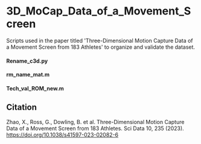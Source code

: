# 3D_MoCap_Data_of_a_Movement_Screen
Scripts used in the paper titled 'Three-Dimensional Motion Capture Data of a Movement Screen from 183 Athletes' to organize and validate the dataset.

#### Rename_c3d.py

#### rm_name_mat.m

#### Tech_val_ROM_new.m

## Citation
Zhao, X., Ross, G., Dowling, B. et al. Three-Dimensional Motion Capture Data of a Movement Screen from 183 Athletes. Sci Data 10, 235 (2023). https://doi.org/10.1038/s41597-023-02082-6
